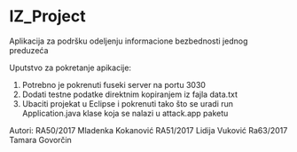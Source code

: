 # IZ_Project

Aplikacija za podršku odeljenju informacione bezbednosti jednog preduzeća

Uputstvo za pokretanje apikacije:
1. Potrebno je pokrenuti fuseki server na portu 3030
2. Dodati testne podatke direktnim kopiranjem iz fajla data.txt
3. Ubaciti projekat u Eclipse i pokrenuti tako što se uradi run Application.java klase koja se nalazi u attack.app paketu


Autori:
RA50/2017 Mladenka Kokanović
RA51/2017 Lidija Vuković
Ra63/2017 Tamara Govorčin 